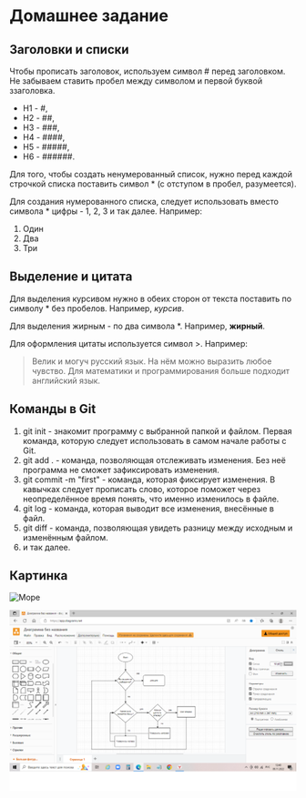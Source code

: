 # Домашнее задание

## Заголовки и списки

Чтобы прописать заголовок, используем символ # перед заголовком. Не забываем ставить пробел между символом и первой буквой ззаголовка.

* Н1 - #,
* Н2 - ##,
* Н3 - ###,
* Н4 - ####,
* Н5 - #####,
* Н6 - ######.

Для того, чтобы создать ненумерованный список, нужно перед каждой строчкой списка поставить символ * (с отступом в пробел, разумеется).

Для создания нумерованного списка, следует использовать вместо символа * цифры - 1, 2, 3 и так далее. Например:
1. Один
2. Два
3. Три

## Выделение и цитата

Для выделения курсивом нужно в обеих сторон от текста поставить по символу * без пробелов. Например, *курсив*.

Для выделения жирным - по два символа *. Например, **жирный**.

Для оформления цитаты используется символ >. Например:

> Велик и могуч русский язык. На нём можно выразить любое чувство. Для математики и программирования больше подходит английский язык.

## Команды в Git

1. git init - знакомит программу с выбранной папкой и файлом. Первая команда, которую следует использовать в самом начале работы с Git.
2. git add . - команда, позволяющая отслеживать изменения. Без неё программа не сможет зафиксировать изменения.
3. git commit -m "first" - команда, которая фиксирует изменения. В кавычках следует прописать слово, которое поможет через неопределённое время понять, что именно изменилось в файле.
4. git log - команда, которая выводит все изменения, внесённые в файл.
5. git diff - команда, позволяющая увидеть разницу между исходным и изменённым файлом.
6. и так далее.

## Картинка

![Море](https://i3.photo.2gis.com/images/branch/30/4222124690832405_6a15.jpg)

![Выход из лабиринта](1.png)